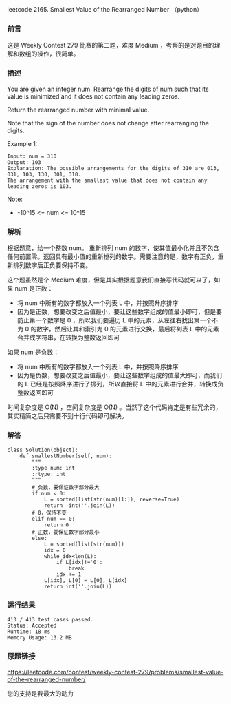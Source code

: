 leetcode 2165. Smallest Value of the Rearranged Number （python）

### 前言

这是 Weekly Contest 279 比赛的第二题，难度 Medium ，考察的是对题目的理解和数组的操作，很简单。


### 描述

You are given an integer num. Rearrange the digits of num such that its value is minimized and it does not contain any leading zeros.

Return the rearranged number with minimal value.

Note that the sign of the number does not change after rearranging the digits.



Example 1:

	Input: num = 310
	Output: 103
	Explanation: The possible arrangements for the digits of 310 are 013, 031, 103, 130, 301, 310. 
	The arrangement with the smallest value that does not contain any leading zeros is 103.

	




Note:

* -10^15 <= num <= 10^15


### 解析


根据题意，给一个整数 num。 重新排列 num 的数字，使其值最小化并且不包含任何前置零。返回具有最小值的重新排列的数字。需要注意的是，数字有正负，重新排列数字后正负要保持不变。

这个题虽然是个 Medium 难度，但是其实根据题意我们直接写代码就可以了，如果 num 是正数：

* 将 num 中所有的数字都放入一个列表 L 中，并按照升序排序
* 因为是正数，想要改变之后值最小，要让这些数字组成的值最小即可，但是要防止第一个数字是 0 ，所以我们要遍历 L 中的元素，从左往右找出第一个不为 0 的数字，然后让其和索引为 0 的元素进行交换，最后将列表 L 中的元素合并成字符串，在转换为整数返回即可

如果 num 是负数：

* 将 num 中所有的数字都放入一个列表 L 中，并按照降序排序
* 因为是负数，想要改变之后值最小，要让这些数字组成的值最大即可，而我们的 L 已经是按照降序进行了排列，所以直接将 L 中的元素进行合并，转换成负整数返回即可

时间复杂度是 O(N) ，空间复杂度是 O(N) 。当然了这个代码肯定是有些冗余的，其实精简之后只需要不到十行代码即可解决。

### 解答
				
	class Solution(object):
	    def smallestNumber(self, num):
	        """
	        :type num: int
	        :rtype: int
	        """
	        # 负数，要保证数字部分最大
	        if num < 0:
	            L = sorted(list(str(num)[1:]), reverse=True)
	            return -int(''.join(L))
	        # 0，保持不变
	        elif num == 0:
	            return 0
	        # 正数，要保证数字部分最小
	        else:
	            L = sorted(list(str(num)))
	            idx = 0
	            while idx<len(L):
	                if L[idx]!='0':
	                    break
	                idx += 1
	            L[idx], L[0] = L[0], L[idx]
	            return int(''.join(L))
	        
	        
	        
	        
### 运行结果

	

	413 / 413 test cases passed.
	Status: Accepted
	Runtime: 18 ms
	Memory Usage: 13.2 MB


### 原题链接

https://leetcode.com/contest/weekly-contest-279/problems/smallest-value-of-the-rearranged-number/


您的支持是我最大的动力
